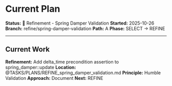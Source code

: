 # Current Plan

**Status:** 🔧 Refinement - Spring Damper Validation
**Started:** 2025-10-26
**Branch:** refine/spring-damper-validation
**Path:** A
**Phase:** SELECT → REFINE

---

## Current Work

**Refinement:** Add delta_time precondition assertion to spring_damper::update
**Location:** @TASKS/PLANS/REFINE_spring_damper_validation.md
**Principle:** Humble Validation
**Approach:** Document
**Next:** REFINE
